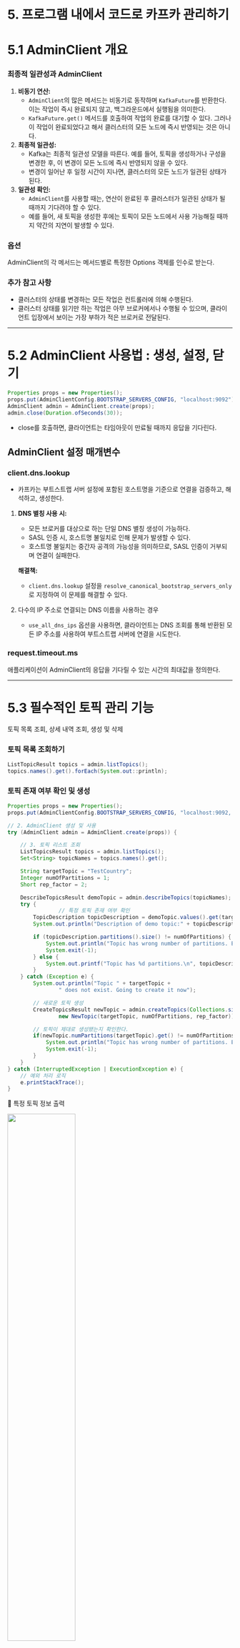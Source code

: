 # 5. 프로그램 내에서 코드로 카프카 관리하기

# 5.1 AdminClient 개요

### **최종적 일관성과 AdminClient**

1. **비동기 연산:**
    - `AdminClient`의 많은 메서드는 비동기로 동작하며 `KafkaFuture`를 반환한다. 이는 작업이 즉시 완료되지 않고, 백그라운드에서 실행됨을 의미한다.
    - `KafkaFuture.get()` 메서드를 호출하여 작업의 완료를 대기할 수 있다. 그러나 이 작업이 완료되었다고 해서 클러스터의 모든 노드에 즉시 반영되는 것은 아니다.
2. **최종적 일관성:**
    - Kafka는 최종적 일관성 모델을 따른다. 예를 들어, 토픽을 생성하거나 구성을 변경한 후, 이 변경이 모든 노드에 즉시 반영되지 않을 수 있다.
    - 변경이 일어난 후 일정 시간이 지나면, 클러스터의 모든 노드가 일관된 상태가 된다.
3. **일관성 확인:**
    - `AdminClient`를 사용할 때는, 연산이 완료된 후 클러스터가 일관된 상태가 될 때까지 기다려야 할 수 있다.
    - 예를 들어, 새 토픽을 생성한 후에는 토픽이 모든 노드에서 사용 가능해질 때까지 약간의 지연이 발생할 수 있다.

### 옵션

AdminClient의 각 메서드는 메서드별로 특정한 Options 객체를 인수로 받는다.

### 추가 참고 사항

- 클러스터의 상태를 변경하는 모든 작업은 컨트롤러에 의해 수행된다.
- 클러스터 상태를 읽기만 하는 작업은 아무 브로커에서나 수행될 수 있으며, 클라이언트 입장에서 보이는 가장 부하가 적은 브로커로 전달된다.

---

# 5.2 AdminClient 사용법 : 생성, 설정, 닫기

```java
Properties props = new Properties();
props.put(AdminClientConfig.BOOTSTRAP_SERVERS_CONFIG, "localhost:9092");
AdminClient admin = AdminClient.create(props);
admin.close(Duration.ofSeconds(30));
```

- close를 호출하면, 클라이언트는 타임아웃이 만료될 때까지 응답을 기다린다.

## AdminClient 설정 매개변수

### client.dns.lookup

- 카프카는 부트스트랩 서버 설정에 포함된 호스트명을 기준으로 연결을 검증하고, 해석하고, 생성한다.
1. **DNS 별칭 사용 시:**
    - 모든 브로커를 대상으로 하는 단일 DNS 별칭 생성이 가능하다.
    - SASL 인증 시, 호스트명 불일치로 인해 문제가 발생할 수 있다.
    - 호스트명 불일치는 중간자 공격의 가능성을 의미하므로, SASL 인증이 거부되며 연결이 실패한다.
    
    **해결책:**
    
    - `client.dns.lookup` 설정을 `resolve_canonical_bootstrap_servers_only`로 지정하여 이 문제를 해결할 수 있다.
2. 다수의 IP 주소로 연결되는 DNS 이름을 사용하는 경우
    - `use_all_dns_ips` 옵션을 사용하면, 클라이언트는 DNS 조회를 통해 반환된 모든 IP 주소를 사용하여 부트스트랩 서버에 연결을 시도한다.

### request.timeout.ms

애플리케이션이 AdminClient의 응답을 기다릴 수 있는 시간의 최대값을 정의한다.

---

# 5.3 필수적인 토픽 관리 기능

토픽 목록 조회, 상세 내역 조회, 생성 및 삭제

### 토픽 목록 조회하기

```java
ListTopicResult topics = admin.listTopics();
topics.names().get().forEach(System.out::println);
```

### 토픽 존재 여부 확인 및 생성

```java
Properties props = new Properties();
props.put(AdminClientConfig.BOOTSTRAP_SERVERS_CONFIG, "localhost:9092, localhost:9093, localhost:9094");

// 2. AdminClient 생성 및 사용
try (AdminClient admin = AdminClient.create(props)) {

    // 3. 토픽 리스트 조회
    ListTopicsResult topics = admin.listTopics();
    Set<String> topicNames = topics.names().get();

    String targetTopic = "TestCountry";
    Integer numOfPartitions = 1;
    Short rep_factor = 2;

    DescribeTopicsResult demoTopic = admin.describeTopics(topicNames);
    try {
				// 특정 토픽 존재 여부 확인
        TopicDescription topicDescription = demoTopic.values().get(targetTopic).get();
        System.out.println("Description of demo topic:" + topicDescription);

        if (topicDescription.partitions().size() != numOfPartitions) {
            System.out.println("Topic has wrong number of partitions. Exiting.");
            System.exit(-1);
        } else {
            System.out.printf("Topic has %d partitions.\n", topicDescription.partitions().size());
        }
    } catch (Exception e) {
        System.out.println("Topic " + targetTopic +
                " does not exist. Going to create it now");

        // 새로운 토픽 생성
        CreateTopicsResult newTopic = admin.createTopics(Collections.singletonList(
                new NewTopic(targetTopic, numOfPartitions, rep_factor)));

        // 토픽이 제대로 생성됐는지 확인한다.
        if(newTopic.numPartitions(targetTopic).get() != numOfPartitions) {
            System.out.println("Topic has wrong number of partitions. Exiting.");
            System.exit(-1);
        }
    }
} catch (InterruptedException | ExecutionException e) {
    // 예외 처리 로직
    e.printStackTrace();
}
```

📌 특정 토픽 정보 출력

<img src="./img/1.png" height="55%" width="55%" />

📌 새로운 토픽 생성

<img src="./img/2.png" height="55%" width="55%" />

---

# 5.4 설정 관리

설정 관리는 ConfigResource 객체를 사용해서 할 수 있다.

설정 가능한 자원에는 브로커, 브로커 로그, 토픽이 있다.

```java
ConfigResource configResource = 
									new ConfigResource(ConfigResource.Type.TOPIC, "CustomerCountry");

DescribeConfigsResult configsResult = admin.describeConfigs(Collections.singleton(configResource));
Config config = configsResult.all().get().get(configResource);
System.out.println(config.entries().stream().filter(entry -> entry.name().equals("cleanup.policy")).collect(Collectors.toList()));

config.entries().stream().filter(
        entry -> !entry.isDefault()).forEach(System.out::println);

ConfigEntry compaction = new ConfigEntry(TopicConfig.CLEANUP_POLICY_CONFIG,
        TopicConfig.CLEANUP_POLICY_COMPACT);

if (!config.entries().contains(compaction)) {
    Collection<AlterConfigOp> configOp = new ArrayList<AlterConfigOp>();
    configOp.add(new AlterConfigOp(compaction, AlterConfigOp.OpType.SET));
    Map<ConfigResource, Collection<AlterConfigOp>> alterConf = new HashMap<>();
    alterConf.put(configResource, configOp);
    admin.incrementalAlterConfigs(alterConf).all().get();
}
```

- `configResource` (변경 대상 토픽)을 키로, `configOp` (설정 변경 작업들의 컬렉션)을 값으로 하는 맵 `alterConf`를 생성한다.
- 각각의 설정 변경 작업은 설정 항목과 작업 유형으로 이루어진다.
    - `SET`: 설정 값을 설정하거나 변경한다.
    - `DELETE`: 설정 값을 삭제한다.
    - `APPEND`: 리스트 형태의 설정 값에 추가한다.
    - `SUBTRACT`: 리스트 형태의 설정 값에서 제거한다.
    
---

# 5.5 컨슈머 그룹 관리

AdminClient를 사용해서 프로그램적으로 컨슈머 그룹과 이 그룹들을 커밋한 오프셋을 조회하고 수정하는 방법에 대해 살펴본다.

## 컨슈머 그룹 살펴보기

### 컨슈머 그룹의 목록 조회하기

```java
admin.listConsumerGroups().valid().get().forEach(System.out::println);
```

### 각 파티션의 마지막 커밋된 오프셋 값 조회하기

```java
// 토픽 파티션을 키로 각각 토픽 파티션에 대해 마지막으로 커밋된 오프셋을 벨류로 하는 맵을 가져온다.
Map<TopicPartition, OffsetAndMetadata> offsets =
        admin.listConsumerGroupOffsets("CountryCounter")
                .partitionsToOffsetAndMetadata().get();
Map<TopicPartition, OffsetSpec> requestLatestOffsets = new HashMap<>();

// 각각의 토픽 파티션에 대해 마지막 메시지의 오프셋을 얻는다.
for (TopicPartition tp: offsets.keySet()) {
    requestLatestOffsets.put(tp, OffsetSpec.latest());
}

Map<TopicPartition, ListOffsetsResult.ListOffsetsResultInfo> latestOffsets =
        admin.listOffsets(requestLatestOffsets).all().get();

// 모든 파티션을 반복해서 각각의 파티션에 대해 마지막으로 커밋된 오프셋, 파티션의 마지막 오프셋, 둘 사이의 랙을 출력한다.
for (Map.Entry<TopicPartition, OffsetAndMetadata> e : offsets.entrySet()) {
    String topic = e.getKey().topic();
    int partition = e.getKey().partition();
    long committedOffset = e.getValue().offset();
    long latestOffset = latestOffsets.get(e.getKey()).offset();
    System.out.println("Consumer group " + "CountryCounter \n"
            + " topic : " + topic
            + " partition : " + partition
            + " latestOffset - committedOffset = " + (latestOffset - committedOffset)) ;
}
```

## 컨슈머 그룹 수정하기

📌 오프셋 토픽의 오프셋 값을 변경한다 해도 컨슈머 그룹에 변경 여부가 전달되지는 않는다.

⇒ 컨슈머 그룹은 컨슈머가 새로운 파티션을 할당받거나 새로 시작할 때만 오프셋 토픽에 저장된 값을 읽어온다.

📌 상태를 가지고 있는 컨슈머 애플리케이션에서 오프셋을 리셋하고, 해당 컨슈머 그룹이 토픽의 맨 처음부터 처리를 시작하도록 할 경우 저장된 상태가 깨질 수 있다.

⇒ 개발 환경이라면 상태 저장소를 완전히 삭제한 다음 입력 토픽의 시작점으로 오프셋을 리셋해주어야 한다.

```java
// Admin 객체를 사용하여 "CountryCounter" 컨슈머 그룹의 현재 오프셋 정보를 가져옵니다.
Map<TopicPartition, OffsetAndMetadata> offsets =
        admin.listConsumerGroupOffsets("CountryCounter")
                .partitionsToOffsetAndMetadata().get();

// 가져온 오프셋 정보를 출력합니다.
offsets.forEach((key, value) -> System.out.println("key : "+ key + " value : " + value));

// 각 파티션에 대해 "earliest" offset 요청을 준비하기 위한 Map을 생성합니다.
Map<TopicPartition, OffsetSpec> requestEarliestOffsets = new HashMap<>();

// 각 파티션에 대해 "earliest" offset을 요청하는 OffsetSpec 객체를 맵에 추가합니다.
for (TopicPartition tp : offsets.keySet()) {
    requestEarliestOffsets.put(tp, OffsetSpec.earliest());
}

// 생성한 맵을 사용하여 각 파티션의 "earliest" offset을 조회합니다.
Map<TopicPartition, ListOffsetsResult.ListOffsetsResultInfo> earliestOffsets =
        admin.listOffsets(requestEarliestOffsets).all().get();

// 조회된 "earliest" offset 정보를 출력합니다.
earliestOffsets.forEach((key, value) -> System.out.println("key : "+ key + " value : " + value));

// 컨슈머 그룹의 오프셋을 리셋하기 위한 OffsetAndMetadata 객체를 준비합니다.
Map<TopicPartition, OffsetAndMetadata> resetOffsets = new HashMap<>();
for (Map.Entry<TopicPartition, ListOffsetsResult.ListOffsetsResultInfo> e : earliestOffsets.entrySet()) {
    // 각 파티션에 대해 리셋할 오프셋 값을 Map에 저장합니다.
    resetOffsets.put(e.getKey(), new OffsetAndMetadata(e.getValue().offset()));
}

try {
    // "CountryCounter" 컨슈머 그룹의 오프셋을 준비한 값으로 리셋합니다.
    admin.alterConsumerGroupOffsets("CountryCounter", resetOffsets).all().get();
} catch (ExecutionException e) {
		// 오프셋 업데이트 작업이 실패한 경우, 오류 메시지를 출력합니다.
    System.out.println("Failed to update the offsets committed by group CountryCounter with error " + e.getMessage() );
}
```

✅ consumer가 offset 0부터 다시 값을 읽어오는 것을 볼 수 있었음.

<img src="./img/3.png" height="55%" width="55%" />
<img src="./img/4.png" height="55%" width="55%" />

---

# 5.6 클러스터 메타데이터

클러스터 정보를 읽어와야 하는 경우는 드물다.

```java
DescribeClusterResult cluster = admin.describeCluster();

System.out.println("Connected to cluster " + cluster.clusterId().get());
System.out.println("The brokers in the cluster are: ");
cluster.nodes().get().forEach(node -> System.out.println("* " + node));
System.out.println("The controller is: " + cluster.controller().get());
```

---

# 5.7 고급 어드민 작업

## 토픽에 파티션 추가하기

```java
Map<String, NewPartitions> newPartitions = new HashMap<>();
newPartitions.put(TOPIC_NAME, NewPartitions.increaseTo(NUM_PARTITIONS+2));
admin.createPartitions(newPartitions).all().get();
```

토픽을 확장할 때는 새로 추가될 파티션 수가 아닌 파티션이 추가된 뒤의 파티션 수를 지정해야한다.

## 토픽에서 레코드 삭제하기

deleteRecords 메서드는 호출 시점을 기준으로 지정된 오프셋보다 더 오래된 모든 레코드에 삭제 표시를 함으로써 컨슈머가 접근할 수 없도록 한다.

```java
// 생성한 맵을 사용하여 각 파티션의 "earliest" offset을 조회합니다.
Map<TopicPartition, ListOffsetsResult.ListOffsetsResultInfo> olderOffsets =
        admin.listOffsets(requestOlderOffsets).all().get();

Map<TopicPartition, RecordsToDelete> recordsToDelete = new HashMap<>();
for (Map.Entry<TopicPartition, ListOffsetsResult.ListOffsetsResultInfo> e : olderOffsets.entrySet()) 
    recordsToDelete.put(e.getKey(), recordsToDelete.beforeOffset(e.getValue().offset()));

admin.deleteRecords(recordsToDelete).all().get();
```

## 리더 선출

### 선호 리더 선출

- 각 파티션은 선호 리더라 불리는 레플리카를 하나씩 가진다.
- 모든 파티션이 선호 리더 레플리카를 리더로 삼을 경우 각 브로커마다 할당되는 리더의 개수가 균형을 이룬다.
- 카프카는 주기적으로 선호 리더 레플리카가 실제로 리더를 맡고 있는지를 확인해서 리더를 맡고 있지 않은 경우 해당 레플리카를 리더로 삼는다.

### 언클린 리더 선출

- 리더가 될 수 없는 레플리카를 그냥 리더로 삼아버린다.
- 예전에 리더에 쓰여졌지만 새 리더로 복제되지 않은 모든 이벤트는 유실된다.

```java
Set<TopicPartition> electableTopics = new HashSet<>();
electableTopics.add(new TopicPartition(TOPIC_NAME, 0));

try {
	admin.electLeaders(ElectionType.PREFERRED, eleactableTopics).all().get();
} catch (ExecutionException e) {
	if (e.getCause() instanceof ElectionNotNeededException) {
		System.out.println("All leaders are preferred already"):
	}
}
```

## 레플리카 재할당

레플리카의 현재 위치가 마음에 안들 때 alterPartitionReassignments를 사용하면 파티션에 속한 각각의 레플리카의 위치를 정밀하게 제어할 수 잇다.

📌 레플리카를 하나의 브로커에서 다른 브로커로 재할당하는 일은 브로커 간에 대량의 데이터 복제를 초래한다.

```java
// reassign partitions to new broker
Map<TopicPartition, Optional<NewPartitionReassignment>> reassignment = new HashMap<>();
reassignment.put(new TopicPartition(TOPIC_NAME, 0),
        Optional.of(new NewPartitionReassignment(Arrays.asList(0,1))));
reassignment.put(new TopicPartition(TOPIC_NAME, 1),
        Optional.of(new NewPartitionReassignment(Arrays.asList(1))));
reassignment.put(new TopicPartition(TOPIC_NAME, 2),
        Optional.of(new NewPartitionReassignment(Arrays.asList(1,0))));
reassignment.put(new TopicPartition(TOPIC_NAME, 3),Optional.empty());
try {
    admin.alterPartitionReassignments(reassignment).all().get();
} catch (ExecutionException e) {
    if (e.getCause() instanceof NoReassignmentInProgressException) {
        System.out.println("We tried cancelling a reassignment that was not happening anyway. Lets ignore this.");
    }
}

System.out.println("currently reassigning: " +
        admin.listPartitionReassignments().reassignments().get());
demoTopic = admin.describeTopics(TOPIC_LIST);
topicDescription = demoTopic.values().get(TOPIC_NAME).get();
System.out.println("Description of demo topic:" + topicDescription);
```

- `TOPIC_NAME` 토픽의 `0`번 파티션은 `0`과 `1` 브로커에 할당된다.,
- `1`번 파티션은 `1` 브로커에만 할당된다.
- `2`번 파티션은 `1`과 `0` 브로커에 할당된다. 새로운 레플리카로 리더가 바뀌게 된다.
- `3`번 파티션에 대해서는 `Optional.empty()`가 사용되어 특별한 재할당이 설정되지 않았다.

---

# 5.8 테스트하기

아파치 카프카는 원하는 수만큼의 브로커를 설정해서 초기화할 수 있는 MockAdminClient 테스트 클래스를 제공한다.
```java
@Before
public void setUp() {
    Node broker = new Node(0,"localhost",9092);
    this.admin = spy(new MockAdminClient(Collections.singletonList(broker), broker));

    // without this, the tests will throw `java.lang.UnsupportedOperationException: Not implemented yet`
    AlterConfigsResult emptyResult = mock(AlterConfigsResult.class);
    doReturn(KafkaFuture.completedFuture(null)).when(emptyResult).all();
    doReturn(emptyResult).when(admin).incrementalAlterConfigs(any());
}
```

```java
@Test
public void testCreateTestTopic() throws ExecutionException, InterruptedException {
    TopicCreator tc = new TopicCreator(admin);
    tc.maybeCreateTopic("test.is.a.test.topic");
    verify(admin, times(1)).createTopics(any());
}

@Test
public void testNotTopic() throws ExecutionException, InterruptedException {
    TopicCreator tc = new TopicCreator(admin);
    tc.maybeCreateTopic("not.a.test");
    verify(admin, never()).createTopics(any());
}
`